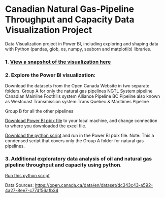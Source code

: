# Canadian Natural Gas-Pipeline Throughput and Capacity Data Visualization Project

Data Visualization project in Power BI, including exploring and shaping data with Python (pandas, glob, os, numpy, seaborn and matplotlib) libraries.

### 1. [View a snapshot of the visualization here](https://github.com/IjeomaOdoko/Natural-Gas-Pipeline-Report/blob/master/Gas%20pipeline%20throughput%20and%20capacity%20reportf%20(1).pdf)

### 2. Explore the Power BI visualization: 

Download the datasets from the Open Canada Website in two separate folders. 
Group A for only the natural gas pipelines
    NGTL System pipeline 
    Canadian Mainline 
    Foothills system
    Alliance Pipeline
    BC Pipeline also known as Westcoast Transmission system
    Trans Quebec & Maritimes Pipeline

Group B for all the other pipelines

[Download Power BI pbix file](https://github.com/IjeomaOdoko/Airbnb-Quebec-Data-Visualization-project/blob/master/Inside%20AirBnB%20data%20-%20Quebec.pbix) to your local machine, and change connection to where you downloaded the excel file.

[Download the python script](https://github.com/IjeomaOdoko/Natural-Gas-Pipeline-Report/blob/master/Dataframe%20for%20gas%20Pipeline%20data%20(Python%20Script).txt) and run in the Power BI pbix file. Note: This a condensed script that covers only the Group A folder for natural gas pipelines.

### 3. Additional exploratory data analysis of oil and natural gas pipeline throughput and capacity using python.

[Run this python script](https://github.com/IjeomaOdoko/Natural-Gas-Pipeline-Report/blob/master/Pipeline%20throughput%20dataframe%20and%20charts%20using%20pandas.ipynb)


Data Sources: https://open.canada.ca/data/en/dataset/dc343c43-a592-4a27-8ee7-c77df56afb34
